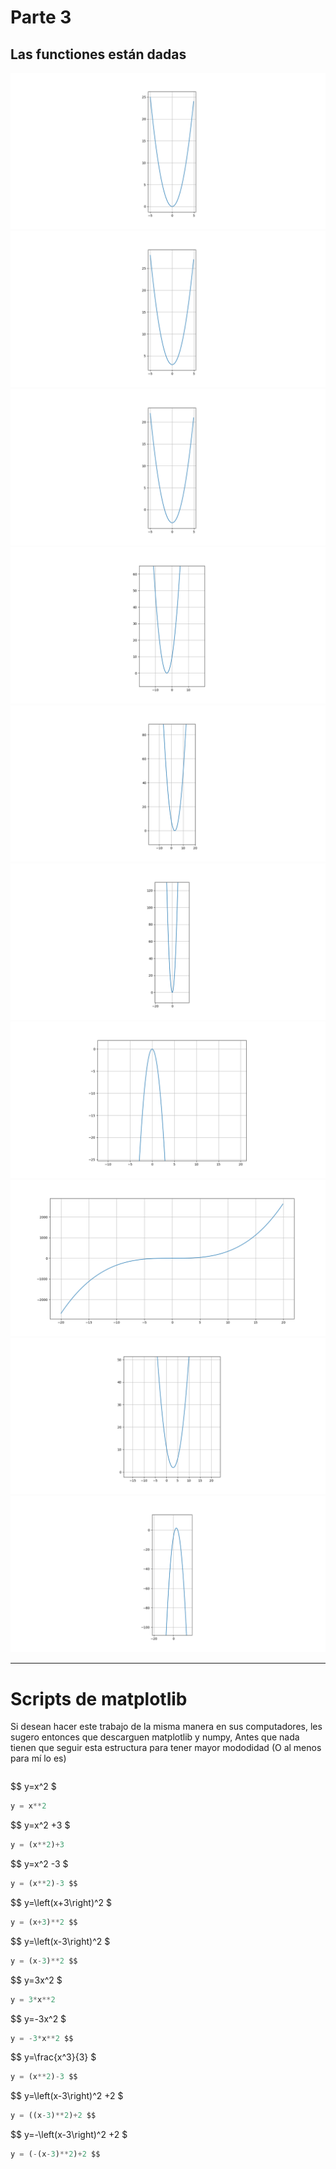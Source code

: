 # Parte 3
## Las functiones están dadas

![](./pictures/pic1.png)
![](./pictures/pic2.png)
![](./pictures/pic3.png)
![](./pictures/pic4.png)
![](./pictures/pic5.png)
![](./pictures/pic6.png)
![](./pictures/pic7.png)
![](./pictures/pic8.png)
![](./pictures/pic9.png)
![](./pictures/pic10.png)

---

# Scripts de matplotlib

Si desean hacer este trabajo de la misma manera en sus computadores, les sugero entonces que descarguen matplotlib y numpy,
Antes que nada tienen que seguir esta estructura para tener mayor mododidad (O al menos para mí lo es)
```python
```

$$ y=x^2 $
```python
y = x**2
```
$$ y=x^2 +3 $
```python
y = (x**2)+3
```
$$ y=x^2 -3 $
```python
y = (x**2)-3 $$
```
$$ y=\left(x+3\right)^2 $
```python
y = (x+3)**2 $$
```
$$ y=\left(x-3\right)^2 $
```python
y = (x-3)**2 $$
```
$$ y=3x^2 $
```python
y = 3*x**2
```
$$ y=-3x^2 $
```python
y = -3*x**2 $$
```
$$ y=\frac{x^3}{3} $
```python
y = (x**2)-3 $$
```
$$ y=\left(x-3\right)^2 +2 $
```python
y = ((x-3)**2)+2 $$
```
$$ y=-\left(x-3\right)^2 +2 $
```python
y = (-(x-3)**2)+2 $$
```
